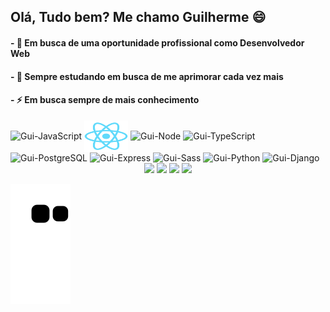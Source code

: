 ## Olá, Tudo bem? Me chamo Guilherme 😄

#### - 💼 Em busca de uma oportunidade profissional como Desenvolvedor Web
#### - 💬 Sempre estudando em busca de me aprimorar cada vez mais
#### - ⚡ Em busca sempre de mais conhecimento 

<div>
  <img align="center" alt="Gui-JavaScript" height="50" width="70" src="https://cdn.jsdelivr.net/gh/devicons/devicon/icons/javascript/javascript-plain.svg">
  <img align="center" alt="Gui-React" height="50" width="70" src="https://raw.githubusercontent.com/devicons/devicon/master/icons/react/react-original.svg">
  <img align="center" alt="Gui-Node" height="50" width="70" src="https://cdn.jsdelivr.net/gh/devicons/devicon/icons/nodejs/nodejs-plain-wordmark.svg">
  <img align="center" alt="Gui-TypeScript" height="50" width="70" src="https://cdn.jsdelivr.net/gh/devicons/devicon/icons/typescript/typescript-original.svg">
  <img align="center" alt="Gui-PostgreSQL" height="50" width="70" src="https://cdn.jsdelivr.net/gh/devicons/devicon/icons/postgresql/postgresql-original.svg">
  <img color="white" align="center" alt="Gui-Express" height="50" width="70" src="https://cdn.jsdelivr.net/gh/devicons/devicon/icons/express/express-original-wordmark.svg">
  <img align="center" alt="Gui-Sass" height="50" width="70" src="https://cdn.jsdelivr.net/gh/devicons/devicon/icons/sass/sass-original.svg">
  <img align="center" alt="Gui-Python" height="50" width="70" src="https://cdn.jsdelivr.net/gh/devicons/devicon/icons/python/python-original.svg">
  <img align="center" alt="Gui-Django" height="50" width="70" src="https://cdn.jsdelivr.net/gh/devicons/devicon/icons/django/django-plain-wordmark.svg">
</div>
 

<div align="center">
  <a href ="mailto:2003silvagui@gmail.com"><img src="https://img.shields.io/badge/-Gmail-%23333?style=for-the-badge&logo=gmail&logoColor=white" target="_blank"></a>
  <a href="https://www.linkedin.com/in/guilhermesilvafernandes/" target="_blank"><img src="https://img.shields.io/badge/-LinkedIn-%230077B5?style=for-the-badge&logo=linkedin&logoColor=white" target="_blank"></a>
  <a href="https://www.instagram.com/guih.silva2/" target="_blank"><img src="https://img.shields.io/badge/-Instagram-%23E4405F?style=for-the-badge&logo=instagram&logoColor=white" target="_blank"></a>
  <a href="https://contate.me/guisilvadev" target="_blank"><img src="https://img.shields.io/badge/WhatsApp-25D366?style=for-the-badge&logo=whatsapp&logoColor=white"></a>
</div>

![snake gif](https://github.com/guisilva19/guisilva19/blob/output/github-contribution-grid-snake.svg)
